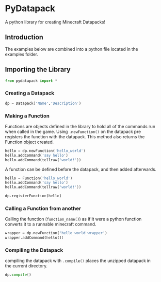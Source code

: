 # PyDatapack

A python library for creating Minecraft Datapacks!

## Introduction

The examples below are combined into a python file located in the examples folder.

## Importing the Library

```python
from pydatapack import *
```

### Creating a Datapack

```python
dp = Datapack('Name','Description')
```

### Making a Function

Functions are objects defined in the library to hold all of the commands run when called in the game. Using `.newFunction()` on the datapack pre registers the function with the datapack. This method also returns the Function object created.

```python
hello = dp.newFunction('hello_world')
hello.addCommand('say hello')
hello.addCommand(tellraw('world!'))
```

A function can be defined before the datapack, and then added afterwards.

```python
hello = Function('hello_world')
hello.addCommand('say hello')
hello.addCommand(tellraw('world!'))

dp.registerFunction(hello)
```

### Calling a Function from another

Calling the function (`function_name()`) as if it were a python function converts it to a runnable minecraft command.

```python
wrapper = dp.newFunction('hello_world_wrapper')
wrapper.addCommand(hello())
```

### Compiling the Datapack

compiling the datapack with `.compile()` places the unzipped datapack in the current directory.

```python
dp.compile()
```